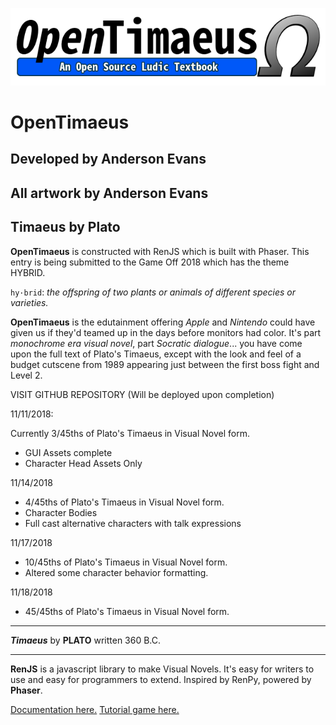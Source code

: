 ![TimLogo](TimLogo.png)

# OpenTimaeus

## Developed by Anderson Evans
## All artwork by Anderson Evans
## Timaeus by Plato

**OpenTimaeus** is constructed with RenJS which is built with Phaser.  This entry is being submitted to the Game Off 2018 which has the theme HYBRID.

`hy·brid`: *the offspring of two plants or animals of different species or varieties.*

**OpenTimaeus** is the edutainment offering *Apple* and *Nintendo* could have given us if they'd teamed up in the days before monitors had color.  It's part *monochrome era visual novel*, part *Socratic dialogue*... you have come upon the full text of Plato's Timaeus, except with the look and feel of a budget cutscene from 1989 appearing just between the first boss fight and Level 2.

VISIT GITHUB REPOSITORY (Will be deployed upon completion)

11/11/2018:

Currently 3/45ths of Plato's Timaeus in Visual Novel form.
* GUI Assets complete
* Character Head Assets Only

11/14/2018

* 4/45ths of Plato's Timaeus in Visual Novel form.
* Character Bodies
* Full cast alternative characters with talk expressions

11/17/2018

* 10/45ths of Plato's Timaeus in Visual Novel form.
* Altered some character behavior formatting.

11/18/2018
* 45/45ths of Plato's Timaeus in Visual Novel form.

---

***Timaeus*** by **PLATO** written 360 B.C.

---

**RenJS** is a javascript library to make Visual Novels. It's easy for writers to use and easy for programmers to extend. Inspired by RenPy, powered by **Phaser**.

[Documentation here.](https://lunafromthemoon.github.io/RenJS/)
[Tutorial game here.](https://lunafromthemoon.itch.io/renjs)
